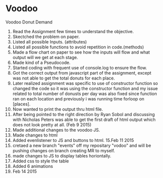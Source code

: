 # Voodoo
Voodoo Donut Demand

1. Read the Assignment few times to understand the objective.
2. Skectched the problem on paper.
3. Listed all possible Inputs. (attributes)
4. Listed all possible functions to avoid repetition in code.(methods)
5. Made a flow chart on paper to see how the inputs will flow and what output will we get at each stage.
6. Made kind of a Pseudocode.
7. Started coding with frequent use of console.log to ensure the flow.
8. Got the correct output from javascript part of the assignment, except was not able to get the total donuts for each place.
9. Later realized assignment was specific to use of constructor function so changed the code so it was using the constructor function and my issue related to total number of donusts per day was also fixed since function ran on each location and previously i was running time forloop on [places].
10. Now wanted to print the output thru html file.
11. After being pointed to the right direction by Ryan Sobol and discussing with Nicholas Peters was able to get the first draft of html output which does not look pretty at all. (Feb 9 2015)
12. Made additional changes to the voodoo JS.
13. Made changes to html
14. Added evenlistener to JS and buttons to html.
15.Feb 11 2015
16. cretaed a new branch "events" off my repositary "vodoo" and will be pushing changes on branch creating MR to myself.
17. made changes to JS to display tables horiontally.
18. Added css to style the table
19. Added 6 animations
20. Feb 14 2015 
